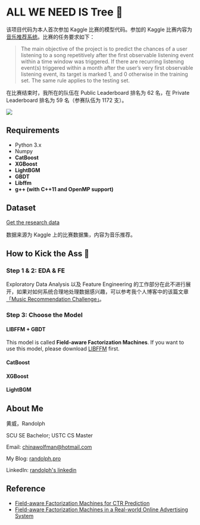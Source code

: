 # ALL WE NEED IS Tree 🌲

该项目代码为本人首次参加 Kaggle 比赛的模型代码。参加的 Kaggle 比赛内容为[音乐推荐系统](https://www.kaggle.com/c/kkbox-music-recommendation-challenge)。比赛的任务要求如下：

>  The main objective of the project is to predict the chances of a user listening to a song repetitively after the first observable listening event within a time window was triggered. If there are recurring listening event(s) triggered within a month after the user’s very first observable listening event, its target is marked 1, and 0 otherwise in the training set. The same rule applies to the testing set.

在比赛结束时，我所在的队伍在 Public Leaderboard 排名为 62 名，在 Private Leaderboard 排名为 59 名（参赛队伍为 1172 支）。

![](https://farm5.staticflickr.com/4727/25262275988_b4b3986aef_o.png)

## Requirements

- Python 3.x
- Numpy
- **CatBoost**
- **XGBoost**
- **LightBGM**
- **GBDT**
- **Libffm**
- **g++ (with C++11 and OpenMP support)**

## Dataset

[Get the research data](https://www.kaggle.com/c/kkbox-music-recommendation-challenge)

数据来源为 Kaggle 上的比赛数据集，内容为音乐推荐。

## How to Kick the Ass 👾


### Step 1 & 2: EDA & FE
Exploratory Data Analysis 以及 Feature Engineering 的工作部分在此不进行展开，如果对如何系统合理地处理数据感兴趣，可以参考我个人博客中的该篇文章[「Music Recommendation Challenge」](http://randolph.pro/2017/12/17/%E3%80%8CKaggle%E3%80%8DMusic%20Recommendation%20Challenge/)。

### Step 3: Choose the Model

#### LIBFFM + GBDT

This model is called **Field-aware Factorization Machines**. If you want to use this model, please download [LIBFFM](http://www.csie.ntu.edu.tw/~r01922136/libffm) first.

#### CatBoost


#### XGBoost

#### LightBGM




## About Me

黄威，Randolph

SCU SE Bachelor; USTC CS Master

Email: chinawolfman@hotmail.com

My Blog: [randolph.pro](http://randolph.pro)

LinkedIn: [randolph's linkedin](https://www.linkedin.com/in/randolph-%E9%BB%84%E5%A8%81/)

## Reference

- [Field-aware Factorization Machines for CTR Prediction](http://ntucsu.csie.ntu.edu.tw/~cjlin/papers/ffm.pdf)
- [Field-aware Factorization Machines in a Real-world Online Advertising System](https://arxiv.org/pdf/1701.04099.pdf)

